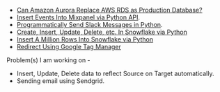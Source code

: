 * [Can Amazon Aurora Replace AWS RDS as Production Database?](https://cdevairakkam7.github.io/notes/RDS.html)
* [Insert Events Into Mixpanel via Python API](https://cdevairakkam7.github.io/notes/Mixpanel_Insert_Event.html).
* [Programmatically Send Slack Messages in Python](https://cdevairakkam7.github.io/notes/Send_slack_message.html).
* [Create, Insert, Update, Delete, etc. In Snowflake via Python](https://cdevairakkam7.github.io/notes/Snowflake.html)
* [Insert A Million Rows Into Snowflake via Python](https://cdevairakkam7.github.io/notes/Insert_100.html)
* [Redirect Using Google Tag Manager](https://cdevairakkam7.github.io/notes/Redirect_using_gtm.html)


Problem(s) I am working on - 
* Insert, Update, Delete data to reflect Source on Target automatically.
* Sending email using Sendgrid.
